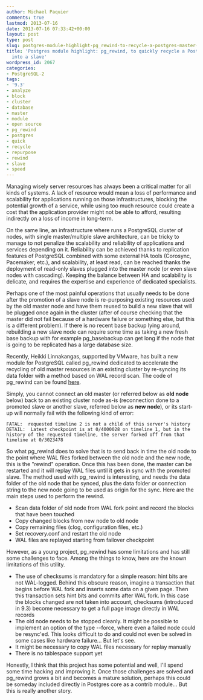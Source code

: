 ```yaml
---
author: Michael Paquier
comments: true
lastmod: 2013-07-16
date: 2013-07-16 07:33:42+00:00
layout: post
type: post
slug: postgres-module-highlight-pg_rewind-to-recycle-a-postgres-master-into-a-slave
title: 'Postgres module highlight: pg_rewind, to quickly recycle a Postgres master
  into a slave'
wordpress_id: 2067
categories:
- PostgreSQL-2
tags:
- '9.3'
- analyze
- block
- cluster
- database
- master
- module
- open source
- pg_rewind
- postgres
- quick
- recycle
- repurpose
- rewind
- slave
- speed
---
```


Managing wisely server resources has always been a critical matter for all kinds of systems. A lack of resource would mean a loss of performance and scalability for applications running on those infrastructures, blocking the potential growth of a service, while using too much resource could create a cost that the application provider might not be able to afford, resulting indirectly on a loss of income in long-term.

On the same line, an infrastructure where runs a PostgreSQL cluster of nodes, with single master/multiple slave architecture, can be tricky to manage to not penalize the scalability and reliability of applications and services depending on it. Reliability can be achieved thanks to replication features of PostgreSQL combined with some external HA tools (Corosync, Pacemaker, etc.), and scalability, at least read, can be reached thanks the deployment of read-only slaves plugged into the master node (or even slave nodes with cascading). Keeping the balance between HA and scalability is delicate, and requires the expertise and experience of dedicated specialists.

Perhaps one of the most painful operations that usually needs to be done after the promotion of a slave node is re-purposing existing resources used by the old master node and have them reused to build a new slave that will be plugged once again in the cluster (after of course checking that the master did not fail because of a hardware failure or something else, but this is a different problem). If there is no recent base backup lying around, rebuilding a new slave node can require some time as taking a new fresh base backup with for example pg\_basebackup can get long if the node that is going to be replicated has a large database size.

Recently, Heikki Linnakangas, supported by VMware, has built a new module for PostgreSQL called pg\_rewind dedicated to accelerate the recycling of old master resources in an existing cluster by re-syncing its data folder with a method based on WAL record scan. The code of pg\_rewind can be found [here](https://github.com/vmware/pg_rewind).

Simply, you cannot connect an old master (or referred below as **old node** below) back to an existing cluster node as-is (reconnection done to a promoted slave or another slave, referred below as **new node**), or its start-up will normally fail with the following kind of error:

    FATAL:  requested timeline 2 is not a child of this server's history
    DETAIL:  Latest checkpoint is at 0/4000028 on timeline 1, but in the history of the requested timeline, the server forked off from that timeline at 0/3023478

So what pg\_rewind does to solve that is to send back in time the old node to the point where WAL files forked between the old node and the new node, this is the "rewind" operation. Once this has been done, the master can be restarted and it will replay WAL files until it gets in sync with the promoted slave. The method used with pg\_rewind is interesting, and needs the data folder of the old node that be synced, plus the data folder or connection string to the new node going to be used as origin for the sync. Here are the main steps used to perform the rewind.

  * Scan data folder of old node from WAL fork point and record the blocks that have been touched
  * Copy changed blocks from new node to old node
  * Copy remaining files (clog, configuration files, etc.)
  * Set recovery.conf and restart the old node
  * WAL files are replayed starting from failover checkpoint

However, as a young project, pg\_rewind has some limitations and has still some challenges to face. Among the things to know, here are the known limitations of this utility.

  * The use of checksums is mandatory for a simple reason: hint bits are not WAL-logged. Behind this obscure reason, imagine a transaction that begins before WAL fork and inserts some data on a given page. Then this transaction sets hint bits and commits after WAL fork. In this case the blocks changed are not taken into account, checksums (introduced in 9.3) become necessary to get a full page image directly in WAL records
  * The old node needs to be stopped cleanly. It might be possible to implement an option of the type --force, where even a failed node could be resync'ed. This looks difficult to do and could not even be solved in some cases like hardware failure... But let's see.
  * It might be necessary to copy WAL files necessary for replay manually
  * There is no tablespace support yet

Honestly, I think that this project has some potential and well, I'll spend some time hacking and improving it. Once those challenges are solved and pg\_rewind grows a bit and becomes a mature solution, perhaps this could be someday included directly in Postgres core as a contrib module... But this is really another story.
